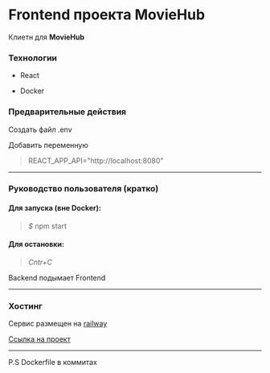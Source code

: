 # Frontend проекта **MovieHub**

Клиетн для **MovieHub** 

### Технологии

- React

- Docker

### Предварительные действия

Создать файл .env

Добавить переменную
> REACT_APP_API="http://localhost:8080"
___

### Руководство пользователя (кратко)

#### Для запуска (вне Docker):
> *$* npm start

#### Для остановки:

> *Cntr+C*

Backend подымает Frontend 
___

### Хостинг
Сервис размещен на [railway](https://railway.app/)

[Ссылка на проект](https://front-production-a202.up.railway.app/)
___

P.S Dockerfile в коммитах
